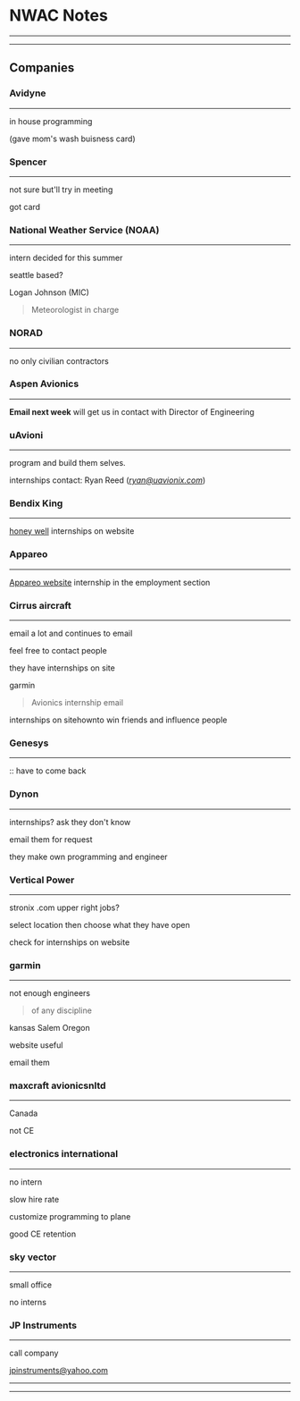 # NWAC Notes
---
---

## Companies

### Avidyne
---

in house programming

(gave mom's wash buisness card)

### Spencer
---

not sure but'll try in meeting

got card

### National Weather Service (NOAA)
---

intern decided for this summer

seattle based?

Logan Johnson (MIC)

> Meteorologist in charge

### NORAD
---

no only civilian contractors

### Aspen Avionics
---

**Email next week** will get us in contact with Director of Engineering


### uAvioni
---

program and build them selves.

internships contact: Ryan Reed (*ryan@uavionix.com*)

### Bendix King
---

[honey well](honeywell.com) internships on website

### Appareo
---

[Appareo website](Appareo.com) internship in the employment section

### Cirrus aircraft
---

email a lot and continues to email

feel free to contact people

they have internships on site

garmin

> Avionics internship email

internships on sitehownto win friends and influence people


### Genesys
---

:: have to come back

### Dynon
---

internships? ask they don't know

email them for request 

they make own programming and engineer


### Vertical Power
---

stronix .com
upper right jobs?

select location then choose what they have open

check for internships on website


### garmin
---

not enough engineers
> of any discipline


kansas 
Salem Oregon

website useful

email them

### maxcraft avionicsnltd
---

Canada

not CE


### electronics international
---

no intern

slow hire rate

customize programming to plane

good CE retention

### sky vector
---

small office

no interns

### JP Instruments
---

call company

jpinstruments@yahoo.com


---
---
